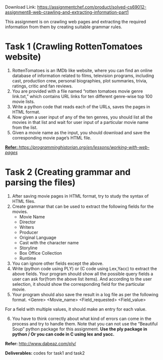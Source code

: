 Download Link: https://assignmentchef.com/product/solved-cs69012-assignment8-web-crawling-and-extracting-information-part1
<br>



This assignment is on crawling web pages and extracting the required information from them by creating suitable grammar rules.

<h1>Task 1 (Crawling RottenTomatoes website)</h1>

<ol>

 <li>RottenTomatoes is an IMDb like website, where you can find an online database of information related to films, television programs, including cast, production crew, personal biographies, plot summaries, trivia, ratings, critic and fan reviews.</li>

 <li>You are provided with a file named “rotten tomatoes movie genre link.txt,” which contains URL links for ten different genre-wise top 100 movie lists.</li>

 <li>Write a python code that reads each of the URLs, saves the pages in HTML format.</li>

 <li>Now given a user input of any of the ten genres, you should list all the movies in that list and wait for user input of a particular movie name from the list.</li>

 <li>Given a movie name as the input, you should download and save the corresponding movie page’s HTML file.</li>

</ol>

<strong><u>Refer: </u></strong><a href="https://programminghistorian.org/en/lessons/working-with-web-pages"><em>https://programminghistorian.org/en/lessons/working-with-web-pages</em></a>

<h1>Task 2 (Creating grammar and parsing the files)</h1>

<ol>

 <li>After saving movie pages in HTML format, try to study the syntax of HTML files.</li>

 <li>Create grammar that can be used to extract the following fields for the movies.

  <ul>

   <li>Movie Name</li>

   <li>Director</li>

   <li>Writers</li>

   <li>Producer</li>

   <li>Original Language</li>

   <li>Cast with the character name</li>

   <li>Storyline</li>

   <li>Box Office Collection</li>

   <li>Runtime</li>

  </ul></li>

 <li>You can ignore other fields except the above.</li>

 <li>Write (python code using PLY) or (C code using Lex,Yacc) to extract the above fields. Your program should show all the possible query fields a user can ask for(from the above list items). And according to the user selection, it should show the corresponding field for the particular movie.</li>

 <li>Your program should also save the result in a log file as per the following format. &lt;Genre&gt; &lt;Movie_name&gt; &lt;Field_requested&gt; &lt;Field_value&gt;</li>

</ol>

For a field with multiple values, it should make an entry for each value.

<ol start="6">

 <li>You have to think correctly about what kind of errors can come in the process and try to handle them. Note that you can not use the “Beautiful Soup” python package for this assignment. <strong>Use the ply package in python / Or you can code in C using lex and yacc.</strong></li>

</ol>

<strong>Refer: </strong><a href="http://www.dabeaz.com/ply/">http://www.dabeaz.com/ply/</a>

<strong>Deliverables: </strong>codes for task1 and task2